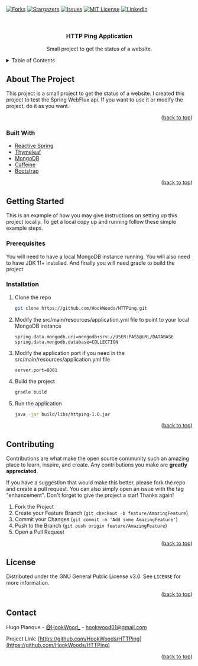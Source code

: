 <div id="top"></div>

[![Forks][forks-shield]][forks-url]
[![Stargazers][stars-shield]][stars-url]
[![Issues][issues-shield]][issues-url]
[![MIT License][license-shield]][license-url]
[![LinkedIn][linkedin-shield]][linkedin-url]

<br />
<div align="center">
<h3 align="center">HTTP Ping Application</h3>

  <p align="center">
    Small project to get the status of a website.
    <br />
  </p>
</div>



<!-- TABLE OF CONTENTS -->
<details>
  <summary>Table of Contents</summary>
  <ol>
    <li>
      <a href="#about-the-project">About The Project</a>
      <ul>
        <li><a href="#built-with">Built With</a></li>
      </ul>
    </li>
    <li>
      <a href="#getting-started">Getting Started</a>
      <ul>
        <li><a href="#prerequisites">Prerequisites</a></li>
        <li><a href="#installation">Installation</a></li>
      </ul>
    </li>
    <li><a href="#contributing">Contributing</a></li>
    <li><a href="#license">License</a></li>
    <li><a href="#contact">Contact</a></li>
  </ol>
</details>



<!-- ABOUT THE PROJECT -->
## About The Project

This project is a small project to get the status of a website.
I created this project to test the Spring WebFlux api.
If you want to use it or modify the project, do it as you want.
<p align="right">(<a href="#top">back to top</a>)</p>



### Built With

* [Reactive Spring](https://spring.io/reactive)
* [Thymeleaf](https://www.thymeleaf.org/)
* [MongoDB](https://www.mongodb.com//)
* [Caffeine](https://github.com/ben-manes/caffeine)
* [Bootstrap](https://getbootstrap.com/)
<p align="right">(<a href="#top">back to top</a>)</p>



<!-- GETTING STARTED -->
## Getting Started

This is an example of how you may give instructions on setting up this project locally.
To get a local copy up and running follow these simple example steps.

### Prerequisites

You will need to have a local MongoDB instance running.
You will also need to have JDK 11+ installed.
And finally you will need gradle to build the project

### Installation

1. Clone the repo
   ```sh
   git clone https://github.com/HookWoods/HTTPing.git
   ```
2. Modify the src/main/resources/application.yml file to point to your local MongoDB instance
   ```properties
   spring.data.mongodb.uri=mongodb+srv://USER:PASS@URL/DATABASE
   spring.data.mongodb.database=COLLECTION
   ```
3. Modify the application port if you need in the src/main/resources/application.yml file
   ```properties
   server.port=8001
   ```
4. Build the project 
   ```sh
   gradle build
   ```
5. Run the application
   ```sh
   java -jar build/libs/httping-1.0.jar
   ```

<p align="right">(<a href="#top">back to top</a>)</p>



<!-- CONTRIBUTING -->
## Contributing

Contributions are what make the open source community such an amazing place to learn, inspire, and create. Any contributions you make are **greatly appreciated**.

If you have a suggestion that would make this better, please fork the repo and create a pull request. You can also simply open an issue with the tag "enhancement".
Don't forget to give the project a star! Thanks again!

1. Fork the Project
2. Create your Feature Branch (`git checkout -b feature/AmazingFeature`)
3. Commit your Changes (`git commit -m 'Add some AmazingFeature'`)
4. Push to the Branch (`git push origin feature/AmazingFeature`)
5. Open a Pull Request

<p align="right">(<a href="#top">back to top</a>)</p>


<!-- LICENSE -->
## License

Distributed under the GNU General Public License v3.0. See `LICENSE` for more information.

<p align="right">(<a href="#top">back to top</a>)</p>


<!-- CONTACT -->
## Contact

Hugo Planque - [@HookWood_](https://twitter.com/HookWood_) - hookwood01@gmail.com

Project Link: [https://github.com/HookWoods/HTTPing](https://github.com/HookWoods/HTTPing)

<p align="right">(<a href="#top">back to top</a>)</p>

[contributors-shield]: https://img.shields.io/github/contributors/HookWoods/httping.svg?style=for-the-badge
[contributors-url]: https://github.com/HookWoods/HTTPing/graphs/contributors
[forks-shield]: https://img.shields.io/github/forks/HookWoods/httping.svg?style=for-the-badge
[forks-url]: https://github.com/HookWoods/HTTPing/network/members
[stars-shield]: https://img.shields.io/github/stars/HookWoods/httping.svg?style=for-the-badge
[stars-url]: https://github.com/HookWoods/HTTPing/stargazers
[issues-shield]: https://img.shields.io/github/issues/HookWoods/httping.svg?style=for-the-badge
[issues-url]: https://github.com/HookWoods/HTTPing/issues
[license-shield]: https://img.shields.io/github/license/HookWoods/httping.svg?style=for-the-badge
[license-url]: https://github.com/HookWoods/HTTPing/blob/master/LICENSE.txt
[linkedin-shield]: https://img.shields.io/badge/-LinkedIn-black.svg?style=for-the-badge&logo=linkedin&colorB=555
[linkedin-url]: https://www.linkedin.com/in/hugo-planque-812888171/